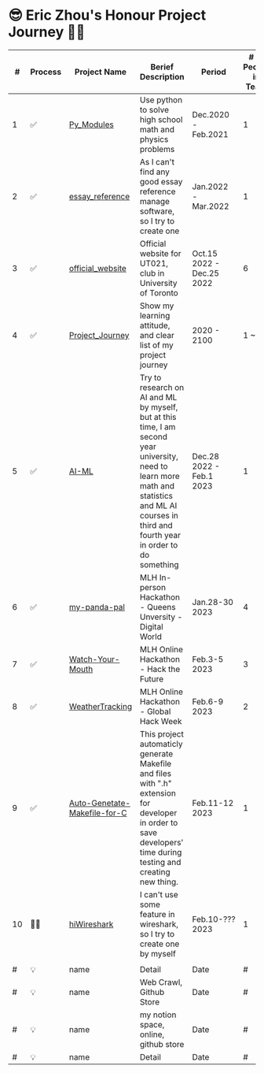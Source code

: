 # 😎 Eric Zhou's Honour Project Journey 👨‍💻

| # | Process | Project Name | Berief Description | Period | # of People in Team |
|---|---------|--------------|--------------------|--------|---------------------|
| 1 | ✅ | [Py_Modules](https://github.com/24ERIC/Py_Modules) | Use python to solve high school math and physics problems | Dec.2020 - Feb.2021 | 1 |
| 2 | ✅ | [essay_reference](https://github.com/24ERIC/essay_reference) | As I can't find any good essay reference manage software, so I try to create one | Jan.2022 - Mar.2022 | 1 |
| 3 | ✅ | [official_website](https://github.com/24ERIC/official_website) | Official website for UT021, club in University of Toronto | Oct.15 2022 - Dec.25 2022 | 6 |
| 4 | ✅ | [Project_Journey](https://github.com/24ERIC/Project_Journey) | Show my learning attitude, and clear list of my project journey | 2020 - 2100 | 1 ~ Inf | 
| 5 | ✅ | [AI-ML](https://github.com/24ERIC/AI-ML) | Try to research on AI and ML by myself, but at this time, I am second year university, need to learn more math and statistics and ML AI courses in third and fourth year in order to do something | Dec.28 2022 - Feb.1 2023 | 1 |
| 6 | ✅ | [my-panda-pal](https://github.com/24ERIC/my-panda-pal) | MLH In-person Hackathon - Queens Unversity - Digital World | Jan.28-30 2023 | 4 |
| 7 | ✅ | [Watch-Your-Mouth](https://github.com/24ERIC/Watch-Your-Mouth) | MLH Online Hackathon - Hack the Future | Feb.3-5 2023 | 3 |
| 8 | ✅ | [WeatherTracking](https://github.com/24ERIC/WeatherTracking) | MLH Online Hackathon - Global Hack Week | Feb.6-9 2023 | 2 |
| 9 | ✅ | [Auto-Genetate-Makefile-for-C](https://github.com/24ERIC/Auto-Genetate-Makefile-for-C) | This project automaticly generate Makefile and files with ".h" extension for developer in order to save developers' time during testing and creating new thing. | Feb.11-12 2023 | 1 |
| 10 | 👨‍💻 | [hiWireshark](https://github.com/24ERIC/hiWireshark) | I can't use some feature in wireshark, so I try to create one by myself | Feb.10-??? 2023 | 1 |
|  |  |  |  |  |  |
| # | 💡 | name | Detail | Date | # |
| # | 💡 | name | Web Crawl, Github Store | Date | # |
| # | 💡 | name | my notion space, online, github store | Date | # |
| # | 💡 | name | Detail | Date | # |